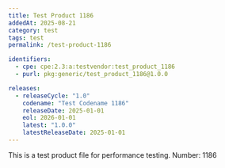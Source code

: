 ```yaml
---
title: Test Product 1186
addedAt: 2025-08-21
category: test
tags: test
permalink: /test-product-1186

identifiers:
  - cpe: cpe:2.3:a:testvendor:test_product_1186
  - purl: pkg:generic/test_product_1186@1.0.0

releases:
  - releaseCycle: "1.0"
    codename: "Test Codename 1186"
    releaseDate: 2025-01-01
    eol: 2026-01-01
    latest: "1.0.0"
    latestReleaseDate: 2025-01-01
---
```


This is a test product file for performance testing. Number: 1186
